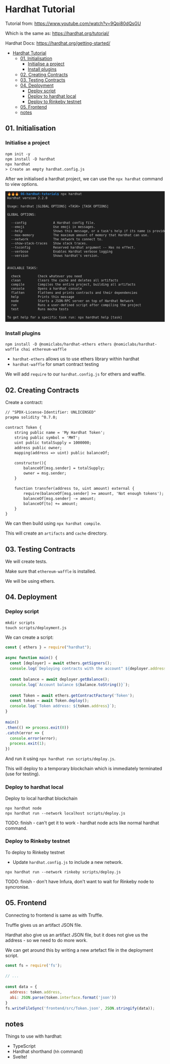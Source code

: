 # Hardhat Tutorial

Tutorial from: https://www.youtube.com/watch?v=9Qpi80dQsGU

Which is the same as: https://hardhat.org/tutorial/

Hardhat Docs: https://hardhat.org/getting-started/

- [Hardhat Tutorial](#hardhat-tutorial)
  - [01. Initialisation](#01-initialisation)
    - [Initialise a project](#initialise-a-project)
    - [Install plugins](#install-plugins)
  - [02. Creating Contracts](#02-creating-contracts)
  - [03. Testing Contracts](#03-testing-contracts)
  - [04. Deployment](#04-deployment)
    - [Deploy script](#deploy-script)
    - [Deploy to hardhat local](#deploy-to-hardhat-local)
    - [Deploy to Rinkeby testnet](#deploy-to-rinkeby-testnet)
  - [05. Frontend](#05-frontend)
  - [notes](#notes)

## 01. Initialisation

### Initialise a project
```
npm init -y
npm install -D hardhat
npx hardhat
> Create an empty hardhat.config.js
```

After we initialised a hardhat project, we can use the `npx hardhat` command to view options.

![](img/2021-04-18-14-31-46.png)

### Install plugins

```
npm install -D @nomiclabs/hardhat-ethers ethers @nomiclabs/hardhat-waffle chai ethereum-waffle
```
* `hardhat-ethers` allows us to use ethers library within hardhat
* `hardhat-waffle` for smart contract testing

We will add `require` to our `hardhat.config.js` for ethers and  waffle.

## 02. Creating Contracts

Create a contract:
```solidity
// "SPDX-License-Identifier: UNLICENSED"
pragma solidity ^0.7.0;

contract Token {
    string public name = 'My Hardhat Token';
    string public symbol = 'MHT';
    uint public totalSupply = 1000000;
    address public owner;
    mapping(address => uint) public balanceOf;

    constructor(){
        balanceOf[msg.sender] = totalSupply;
        owner = msg.sender;
    }

    function transfer(address to, uint amount) external {
        require(balanceOf[msg.sender] >= amount, 'Not enough tokens');
        balanceOf[msg.sender] -= amount;
        balanceOf[to] += amount;
    }
}
```

We can then build using `npx hardhat compile`.

This will create an `artifacts` and `cache` directory.

## 03. Testing Contracts

We will create tests.

Make sure that `ethereum-waffle` is installed.

We will be using ethers.

## 04. Deployment

### Deploy script
```
mkdir scripts
touch scripts/deployment.js
```
We can create a script:
```js
const { ethers } = require("hardhat");

async function main() {
  const [deployer] = await ethers.getSigners();
  console.log(`Deploying contracts with the account" ${deployer.address}`);

  const balance = await deployer.getBalance();
  console.log(`Account balance ${balance.toString()}`);

  const Token = await ethers.getContractFactory('Token');
  const token = await Token.deploy();
  console.log(`Token address: ${token.address}`);
}

main()
.then(() => process.exit(0))
.catch(error => {
  console.error(error);
  process.exit(1);
})
```
And run it using `npx hardhat run scripts/deploy.js`.

This will deploy to a temporary blockchain which is immediately terminated (use for testing).

### Deploy to hardhat local

Deploy to local hardhat blockchain
```
npx hardhat node
npx hardhat run --network localhost scripts/deploy.js
```
TODO: finish - can't get it to work - hardhat node acts like normal hardhat command.

### Deploy to Rinkeby testnet

To deploy to Rinkeby testnet
* Update `hardhat.config.js` to include a new network.
```
npx hardhat run --network rinkeby scripts/deploy.js
```
TODO: finish - don't have Infura, don't want to wait for Rinkeby node to syncronise.

## 05. Frontend

Connecting to frontend is same as with Truffle.

Truffle gives us an artifact JSON file.

Hardhat also give us an artifact JSON file, but it does not give us the address - so we need to
do more work.

We can get around this by writing a new artefact file in the deployment script.

```js
const fs = require('fs');

// ...

const data = {
  address: token.address,
  abi: JSON.parse(token.interface.format('json'))
}
fs.writeFileSync('frontend/src/Token.json', JSON.stringify(data));
```

## notes

Things to use with hardhat:
* TypeScript
* Hardhat shorthand (`hh` command)
* Svelte!
